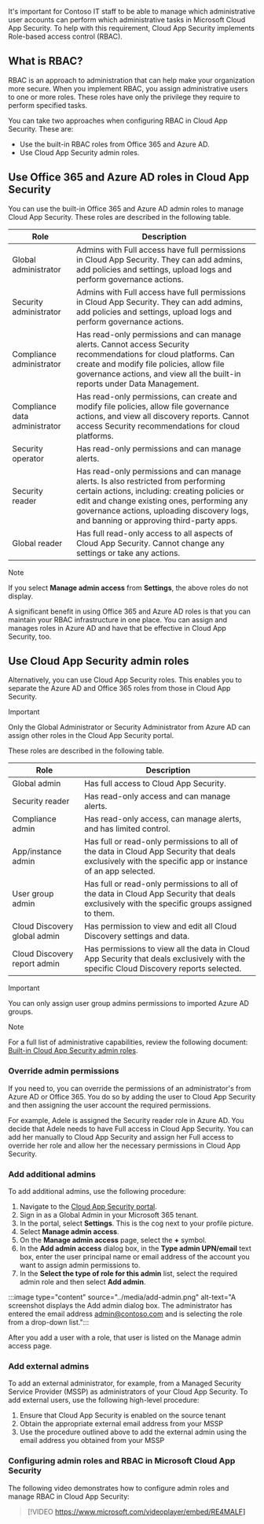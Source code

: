 It's important for Contoso IT staff to be able to manage which administrative user accounts can perform which administrative tasks in Microsoft Cloud App Security. To help with this requirement, Cloud App Security implements Role-based access control (RBAC).

## What is RBAC?

RBAC is an approach to administration that can help make your organization more secure. When you implement RBAC, you assign administrative users to one or more roles. These roles have only the privilege they require to perform specified tasks.

You can take two approaches when configuring RBAC in Cloud App Security. These are:

- Use the built-in RBAC roles from Office 365 and Azure AD.
- Use Cloud App Security admin roles.  

## Use Office 365 and Azure AD roles in Cloud App Security

You can use the built-in Office 365 and Azure AD admin roles to manage Cloud App Security. These roles are described in the following table.

| Role                           | Description                                                  |
| ------------------------------ | ------------------------------------------------------------ |
| Global  administrator          | Admins with  Full access have full permissions in Cloud App Security. They can add admins,  add policies and settings, upload logs and perform governance actions. |
| Security  administrator        | Admins with  Full access have full permissions in Cloud App Security. They can add admins,  add policies and settings, upload logs and perform governance actions. |
| Compliance  administrator      | Has read-only  permissions and can manage alerts. Cannot access Security recommendations for  cloud platforms. Can create and modify file policies, allow file governance  actions, and view all the built-in reports under Data Management. |
| Compliance  data administrator | Has read-only  permissions, can create and modify file policies, allow file governance  actions, and view all discovery reports. Cannot access Security  recommendations for cloud platforms. |
| Security  operator             | Has read-only  permissions and can manage alerts.            |
| Security  reader               | Has read-only  permissions and can manage alerts. Is also restricted from performing certain  actions, including: creating policies or edit and change existing ones,  performing any governance actions, uploading discovery logs, and banning or  approving third-party apps. |
| Global reader                  | Has full  read-only access to all aspects of Cloud App Security. Cannot change any  settings or take any actions. |

> [!NOTE]
> If you select **Manage admin access** from **Settings**, the above roles do not display.

A significant benefit in using Office 365 and Azure AD roles is that you can maintain your RBAC infrastructure in one place. You can assign and manages roles in Azure AD and have that be effective in Cloud App Security, too.

## Use Cloud App Security admin roles

Alternatively, you can use Cloud App Security roles. This enables you to separate the Azure AD and Office 365 roles from those in Cloud App Security.

> [!IMPORTANT]
> Only the Global Administrator or Security Administrator from Azure AD can assign other roles in the Cloud App Security portal.

These roles are described in the following table.

| Role                          | Description                                                  |
| ----------------------------- | ------------------------------------------------------------ |
| Global admin                  | Has full  access to Cloud App Security.                      |
| Security  reader              | Has read-only  access and can manage alerts.                 |
| Compliance  admin             | Has read-only  access, can manage alerts, and has limited control. |
| App/instance  admin           | Has full or  read-only permissions to all of the data in Cloud App Security that deals  exclusively with the specific app or instance of an app selected. |
| User group  admin             | Has full or  read-only permissions to all of the data in Cloud App Security that deals  exclusively with the specific groups assigned to them. |
| Cloud  Discovery global admin | Has  permission to view and edit all Cloud Discovery settings and data. |
| Cloud Discovery  report admin | Has  permissions to view all the data in Cloud App Security that deals exclusively  with the specific Cloud Discovery reports selected. |

> [!IMPORTANT]
> You can only assign user group admins permissions to imported Azure AD groups.

> [!NOTE]
> For a full list of administrative capabilities, review the following document: [Built-in Cloud App Security admin roles](/cloud-app-security/manage-admins?azure-portal=true#built-in-cloud-app-security-admin-roles).

### Override admin permissions

If you need to, you can override the permissions of an administrator's from Azure AD or Office 365. You do so by adding the user to Cloud App Security and then assigning the user account the required permissions.

For example, Adele is assigned the Security reader role in Azure AD. You decide that Adele needs to have Full access in Cloud App Security. You can add her manually to Cloud App Security and assign her Full access to override her role and allow her the necessary permissions in Cloud App Security.

### Add additional admins

To add additional admins, use the following procedure:

1. Navigate to the [Cloud App Security portal](https://portal.cloudappsecurity.com).
2. Sign in as a Global Admin in your Microsoft 365 tenant.
3. In the portal, select **Settings**. This is the cog next to your profile picture.
4. Select **Manage admin access**.
5. On the **Manage admin access** page, select the **+** symbol.
6. In the **Add admin access** dialog box, in the **Type admin UPN/email** text box, enter the user principal name or email address of the account you want to assign admin permissions to.
7. In the **Select the type of role for this admin** list, select the required admin role and then select **Add admin**.

:::image type="content" source="../media/add-admin.png" alt-text="A screenshot displays the Add admin dialog box. The administrator has entered the email address admin@contoso.com and is selecting the role from a drop-down list.":::

After you add a user with a role, that user is listed on the Manage admin access page.

### Add external admins

To add an external administrator, for example, from a Managed Security Service Provider (MSSP) as administrators of your Cloud App Security. To add external users, use the following high-level procedure:

1. Ensure that Cloud App Security is enabled on the source tenant
2. Obtain the appropriate external email address from your MSSP
3. Use the procedure outlined above to add the external admin using the email address you obtained from your MSSP

### Configuring admin roles and RBAC in Microsoft Cloud App Security

The following video demonstrates how to configure admin roles and manage RBAC in Cloud App Security:

>[!VIDEO https://www.microsoft.com/videoplayer/embed/RE4MALF]
